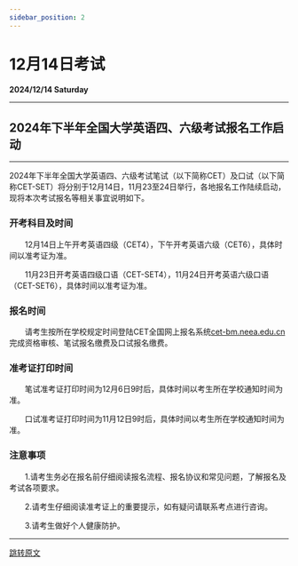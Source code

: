 ```yaml
---
sidebar_position: 2
---
```


# 12月14日考试

**2024/12/14 Saturday**

-----------------------------


## 2024年下半年全国大学英语四、六级考试报名工作启动
----------------------------
2024年下半年全国大学英语四、六级考试笔试（以下简称CET）及口试（以下简称CET-SET）将分别于12月14日，11月23至24日举行，各地报名工作陆续启动，现将本次考试报名等相关事宜说明如下。

### 开考科目及时间

　　12月14日上午开考英语四级（CET4），下午开考英语六级（CET6），具体时间以准考证为准。

　　11月23日开考英语四级口语（CET-SET4），11月24日开考英语六级口语（CET-SET6），具体时间以准考证为准。

### 报名时间

　　请考生按所在学校规定时间登陆CET全国网上报名系统[cet-bm.neea.edu.cn](cet-bm.neea.edu.cn)完成资格审核、笔试报名缴费及口试报名缴费。

### 准考证打印时间

　　笔试准考证打印时间为12月6日9时后，具体时间以考生所在学校通知时间为准。

　　口试准考证打印时间为11月12日9时后，具体时间以考生所在学校通知时间为准。

### 注意事项

　　1.请考生务必在报名前仔细阅读报名流程、报名协议和常见问题，了解报名及考试各项要求。

　　2.请考生仔细阅读准考证上的重要提示，如有疑问请联系考点进行咨询。

　　3.请考生做好个人健康防护。



----------------------------
[跳转原文](https://cet.neea.edu.cn/html1/report/2409/8-1.htm)